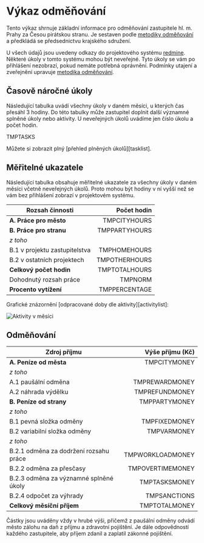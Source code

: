 Výkaz odměňování
================

Tento výkaz shrnuje základní informace pro odměňování zastupitele hl. m. Prahy
za Česou pirátskou stranu. Je sestaven podle [metodiky odměňování][metodika]
a předkládá se předsednictvu krajského sdružení.

U všech údajů jsou uvedeny odkazy do projektového systému 
[redmine](https://redmine.pirati.cz). Některé úkoly v tomto systému mohou být 
neveřejné. Tyto úkoly se vám po přihlášení nezobrazí, pokud nemáte potřebná 
oprávnění. Podmínky utajení a zveřejnění upravuje 
[metodika odměňování][metodika]. 

Časově náročné úkoly
----------------------

Následující tabulka uvádí všechny úkoly v daném měsíci, u kterých čas přesáhl
3 hodiny. Do této tabulky může zastupitel doplnit další významné splněné úkoly
nebo aktivity. U neveřejných úkolů uvádíme jen číslo úkolu a počet hodin.

TMPTASKS

Můžete si zobrazit plný [přehled plněných úkolů][tasklist].

Měřitelné ukazatele
-------------------

Následující tabulka obsahuje měřitelné ukazatele za všechny úkoly v daném měsíci
včetně neveřejných úkolů. Proto mohou být hodiny v ní vyšší než se vám bez 
přihlášení zobrazí v projektovém systému.

Rozsah činnosti                        | Počet hodin
--------------                         | ----------:
**A. Práce pro město**                 | TMPCITYHOURS
**B. Práce pro stranu**                | TMPPARTYHOURS
*z toho*                               |
B.1 v projektu zastupitelstva          | TMPHOMEHOURS
B.2 v ostatních projektech             | TMPOTHERHOURS
**Celkový počet hodin**                | TMPTOTALHOURS
Dohodnutý rozsah práce                 | TMPNORM
**Procento vytížení**                  | TMPPERCENTAGE

Grafické znázornění [odpracované doby dle aktivity][activitylist]:

![Aktivity v měsíci](aktivity.png)




Odměňování
----------

Zdroj příjmu                           | Výše příjmu (Kč)
-----------------                      | --------------:
**A. Peníze od města**                 | TMPCITYMONEY
*z toho*                               |
A.1 paušální odměna                    | TMPREWARDMONEY
A.2 náhrada výdělku                    | TMPREFUNDMONEY
**B. Peníze od strany**                | TMPPARTYMONEY
*z toho*                               |
B.1 pevná složka odměny                | TMPFIXEDMONEY
B.2 variabilní složka odměny           | TMPVARMONEY
*z toho*                               |
B.2.1 odměna za dodržení rozsahu práce | TMPWORKLOADMONEY
B.2.2 odměna za přesčasy               | TMPOVERTIMEMONEY
B.2.3 odměna za významné splněné úkoly | TMPTASKSMONEY
B.2.4 odpočet za výhrady               | TMPSANCTIONS
**Celkový měsíční příjem**             | TMPTOTALMONEY

Částky jsou uváděny vždy v hrubé výši, přičemž z paušální odměny odvádí město zálohu na daň z příjmu a zdravotní pojištění. Je dále odpovědností každého zastupitele, aby příjem zdanil a zaplatil zákonné pojištění.

[metodika]: https://redmine.pirati.cz/projects/praha/wiki/Odm%C4%9B%C5%88ov%C3%A1n%C3%AD_zastupitel%C5%AF
